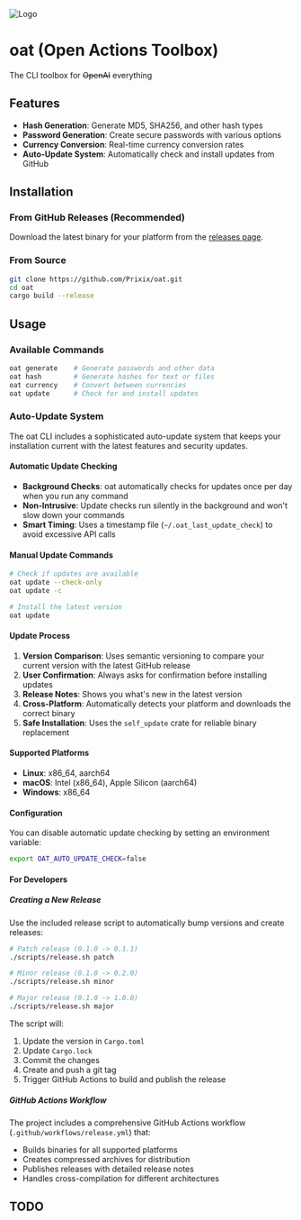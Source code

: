 
![Logo](https://www.prixix.com/wp-content/uploads/2024/06/oat_logo_wide.png)

# oat (Open Actions Toolbox)

The CLI toolbox for ~~OpenAI~~ everything

## Features

- **Hash Generation**: Generate MD5, SHA256, and other hash types
- **Password Generation**: Create secure passwords with various options
- **Currency Conversion**: Real-time currency conversion rates
- **Auto-Update System**: Automatically check and install updates from GitHub

## Installation

### From GitHub Releases (Recommended)

Download the latest binary for your platform from the [releases page](https://github.com/Prixix/oat/releases).

### From Source

```bash
git clone https://github.com/Prixix/oat.git
cd oat
cargo build --release
```

## Usage

### Available Commands

```bash
oat generate    # Generate passwords and other data
oat hash        # Generate hashes for text or files
oat currency    # Convert between currencies
oat update      # Check for and install updates
```

### Auto-Update System

The oat CLI includes a sophisticated auto-update system that keeps your installation current with the latest features and security updates.

#### Automatic Update Checking

- **Background Checks**: oat automatically checks for updates once per day when you run any command
- **Non-Intrusive**: Update checks run silently in the background and won't slow down your commands
- **Smart Timing**: Uses a timestamp file (`~/.oat_last_update_check`) to avoid excessive API calls

#### Manual Update Commands

```bash
# Check if updates are available
oat update --check-only
oat update -c

# Install the latest version
oat update
```

#### Update Process

1. **Version Comparison**: Uses semantic versioning to compare your current version with the latest GitHub release
2. **User Confirmation**: Always asks for confirmation before installing updates
3. **Release Notes**: Shows you what's new in the latest version
4. **Cross-Platform**: Automatically detects your platform and downloads the correct binary
5. **Safe Installation**: Uses the `self_update` crate for reliable binary replacement

#### Supported Platforms

- **Linux**: x86_64, aarch64
- **macOS**: Intel (x86_64), Apple Silicon (aarch64)
- **Windows**: x86_64

#### Configuration

You can disable automatic update checking by setting an environment variable:

```bash
export OAT_AUTO_UPDATE_CHECK=false
```

#### For Developers

##### Creating a New Release

Use the included release script to automatically bump versions and create releases:

```bash
# Patch release (0.1.0 -> 0.1.1)
./scripts/release.sh patch

# Minor release (0.1.0 -> 0.2.0)
./scripts/release.sh minor

# Major release (0.1.0 -> 1.0.0)
./scripts/release.sh major
```

The script will:
1. Update the version in `Cargo.toml`
2. Update `Cargo.lock`
3. Commit the changes
4. Create and push a git tag
5. Trigger GitHub Actions to build and publish the release

##### GitHub Actions Workflow

The project includes a comprehensive GitHub Actions workflow (`.github/workflows/release.yml`) that:

- Builds binaries for all supported platforms
- Creates compressed archives for distribution
- Publishes releases with detailed release notes
- Handles cross-compilation for different architectures

## TODO
